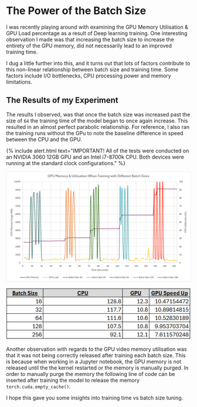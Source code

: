# The Power of the Batch Size

I was recently playing around with examining the GPU Memory Utilisation & GPU Load percentage as a result of Deep learning training. One interesting observation I made was that increasing the batch size to increase the entirety of the GPU memory, did not necessarily lead to an improved training time.

I dug a little further into this, and it turns out that lots of factors contribute to this non-linear relationship between batch size and training time. Some factors include I/O bottlenecks, CPU processing power and memory limitations.

## The Results of my Experiment

The results I observed, was that once the batch size was increased past the size of `64` the training time of the model began to once again increase. This resulted in an almost perfect parabolic relationship. For reference, I also ran the training runs without the GPu to note the baseline difference in speed between the CPU and the GPU.

{% include alert.html text="IMPORTANT! All of the tests were conducted on an NVIDIA 3060 12GB GPU and an Intel i7-8700k CPU. Both devices were running at the standard clock configurations." %}

![GPU/CPU Utilisation](/images/q3_gpu_utilisation_graph.PNG "GPU Load and Memory Utilisation when Varying the Batch Size")

![CPU/GPU Training Time](/images/q3_train_time_table.PNG "Difference in Training Time CPU vs GPU")

Another observation with regards to the GPU video memory utilisation was that it was not being correctly released after training each batch size. This is because when working in a Jupyter notebook, the GPU memory is not released until the the kernel restarted or the memory is manually purged. In order to manually purge the memory the following line of code can be inserted after training the model to release the memory `torch.cuda.empty_cache()`.

I hope this gave you some insights into training time vs batch size tuning.
